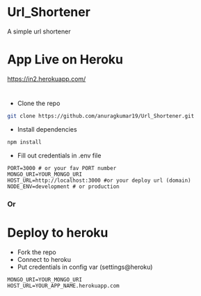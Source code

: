 # Url_Shortener
A simple url shortener

# App Live on Heroku
https://in2.herokuapp.com/
#

* Clone the repo
```bash
git clone https://github.com/anuragkumar19/Url_Shortener.git
```
* Install dependencies
```bash
npm install
```
* Fill out credentials in .env file
```env
PORT=3000 # or your fav PORT number
MONGO_URI=YOUR_MONGO_URI
HOST_URL=http://localhost:3000 #or your deploy url (domain)
NODE_ENV=development # or production
```

### Or 
# Deploy to heroku
* Fork the repo
* Connect to heroku 
* Put credentials in config var (settings@heroku)
```
MONGO_URI=YOUR_MONGO_URI
HOST_URL=YOUR_APP_NAME.herokuapp.com
```
